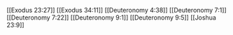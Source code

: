 [[Exodus 23:27]]
[[Exodus 34:11]]
[[Deuteronomy 4:38]]
[[Deuteronomy 7:1]]
[[Deuteronomy 7:22]]
[[Deuteronomy 9:1]]
[[Deuteronomy 9:5]]
[[Joshua 23:9]]
